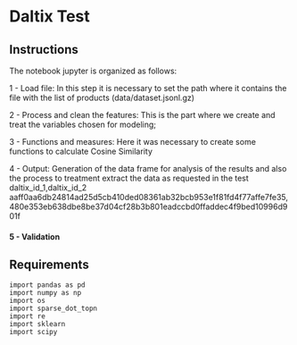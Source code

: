 # Daltix Test

## Instructions

The notebook jupyter is organized as follows:

1 - Load file: In this step it is necessary to set the path where it contains the file with the list of products (data/dataset.jsonl.gz)

2 - Process and clean the features: This is the part where we create and treat the variables chosen for modeling;

3 - Functions and measures: Here it was necessary to create some functions to calculate Cosine Similarity

4 - Output: Generation of the data frame for analysis of the results and also the process to treatment extract the data as requested in the test
      daltix_id_1,daltix_id_2
      aaff0aa6db24814ad25d5cb410ded08361ab32bcb953e1f81fd4f77affe7fe35,480e353eb638dbe8be37d04cf28b3b801eadccbd0ffaddec4f9bed10996d901f
      
#### 5 - Validation

## Requirements
    import pandas as pd
    import numpy as np
    import os
    import sparse_dot_topn
    import re
    import sklearn
    import scipy

 

